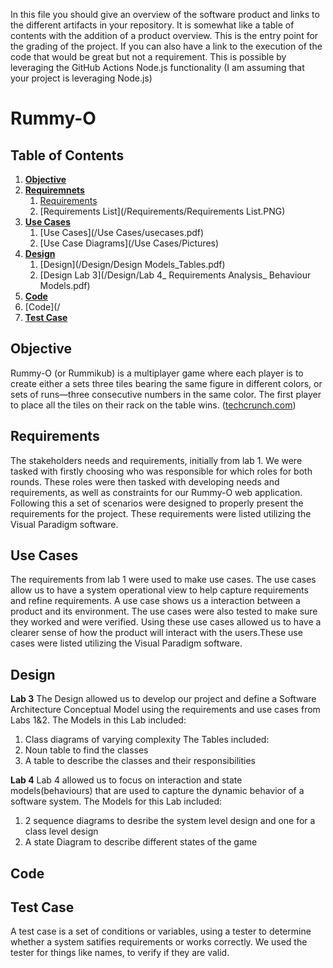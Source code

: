 In this file you should give an overview of the software product and links to the different artifacts in your repository.
It is somewhat like a table of contents with the addition of a product overview.
This is the entry point for the grading of the project. 
If you can also have a link to the execution of the code that would be great but not a requirement.
This is possible by leveraging the GitHub Actions Node.js functionality (I am assuming that your project is leveraging Node.js)

  
# Rummy-O


## Table of Contents
1. [**Objective**](#objective)
2. [**Requiremnets**](#requirements)
    1. [Requirements](/Requirements/README.md)
    2. [Requirements List](/Requirements/Requirements List.PNG)
3. [**Use Cases**](#use-cases)
    1. [Use Cases](/Use Cases/usecases.pdf)
    2. [Use Case Diagrams](/Use Cases/Pictures)
4. [**Design**](#design)
    1. [Design](/Design/Design Models_Tables.pdf)
    2. [Design Lab 3](/Design/Lab 4_ Requirements Analysis_ Behaviour Models.pdf)
5. [**Code**](#code)
  1. [Code](/
6. [**Test Case**](#test-case)



## Objective
Rummy-O (or Rummikub) is a multiplayer game where each player is to create either a sets three tiles bearing the same figure in different colors, or sets of runs—three consecutive numbers in the same color. The first player to place all the tiles on their rack on the table wins. (<a href="techcrunch.com">techcrunch.com</a>)


## Requirements
The stakeholders needs and requirements, initially from lab 1. We were tasked with firstly choosing who was responsible for which roles for both rounds. These roles were then tasked with developing needs and requirements, as well as constraints for our Rummy-O web application. Following this a set of scenarios were designed to properly present the requirements for the project. These requirements were listed utilizing the Visual Paradigm software.

## Use Cases
The requirements from lab 1 were used to make use cases. The use cases allow us to have a system operational view to help capture requirements and refine requirements. A use case shows us a interaction between a product and its environment. The use cases were also tested to make sure they worked and were verified. Using these use cases allowed us to have a clearer sense of how the product will interact with the users.These use cases were listed utilizing the Visual Paradigm software.


## Design
**Lab 3**
The Design allowed us to develop our project and define a Software Architecture Conceptual Model using the requirements and use cases from Labs 1&2. The Models in this Lab included:

1. Class diagrams of varying complexity The Tables included:
2. Noun table to find the classes
3. A table to describe the classes and their responsibilities

**Lab 4**
Lab 4 allowed us to focus on interaction and state models(behaviours) that are used to capture the dynamic behavior of a software system. The Models for this Lab included:

1. 2 sequence diagrams to desribe the system level design and one for a class level design
2. A state Diagram to describe different states of the game


## Code


## Test Case
A test case is a set of conditions or variables, using a tester to determine whether a system satifies requirements or works correctly. We used the tester for things like names, to verify if they are valid.
